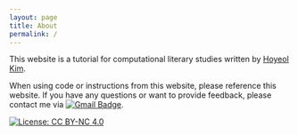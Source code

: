 ```yaml
---
layout: page
title: About
permalink: /
---
```


This website is a tutorial for computational literary studies written by [Hoyeol Kim](https://elibooklover.github.io/). 

When using code or instructions from this website, please reference this website. If you have any questions or want to provide feedback, please contact me via [![Gmail Badge](https://img.shields.io/badge/Gmail-d14836?style=plastic&logo=Gmail&logoColor=white&link=mailto:elibooklover@gmail.com)](mailto:elibooklover@gmail.com).

[![License: CC BY-NC 4.0](https://img.shields.io/badge/License-CC%20BY--NC%204.0-lightgrey.svg)](https://creativecommons.org/licenses/by-nc/4.0/)